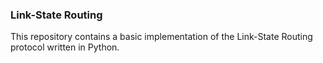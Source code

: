 ### Link-State Routing

This repository contains a basic implementation of the Link-State Routing protocol written in Python.

